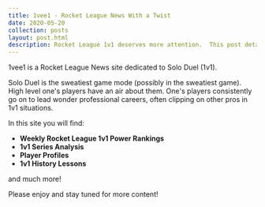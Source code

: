 ```yaml
---
title: 1vee1 - Rocket League News With a Twist
date: 2020-05-20
collection: posts
layout: post.html
description: Rocket League 1v1 deserves more attention.  This post details the purpose of 1vee1.com.  Much respect to Fairy Peak, Okhalid, Squishy Muffins and many more for giving us amazing content for years.
---
```


1vee1 is a Rocket League News site dedicated to Solo Duel (1v1).

Solo Duel is the sweatiest game mode (possibly in the sweatiest game).  High level one's players have an air about them.  One's players consistently go on to lead wonder professional careers, often clipping on other pros in 1v1 situations.

In this site you will find:

* **Weekly Rocket League 1v1 Power Rankings**
* **1v1 Series Analysis**
* **Player Profiles**
* **1v1 History Lessons**

and much more!

Please enjoy and stay tuned for more content!